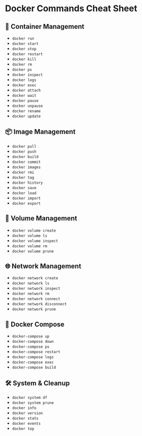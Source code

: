 # Docker Commands Cheat Sheet

## 🐳 Container Management
- `docker run`
- `docker start`
- `docker stop`
- `docker restart`
- `docker kill`
- `docker rm`
- `docker ps`
- `docker inspect`
- `docker logs`
- `docker exec`
- `docker attach`
- `docker wait`
- `docker pause`
- `docker unpause`
- `docker rename`
- `docker update`

## 📦 Image Management
- `docker pull`
- `docker push`
- `docker build`
- `docker commit`
- `docker images`
- `docker rmi`
- `docker tag`
- `docker history`
- `docker save`
- `docker load`
- `docker import`
- `docker export`

## 📂 Volume Management
- `docker volume create`
- `docker volume ls`
- `docker volume inspect`
- `docker volume rm`
- `docker volume prune`

## 🌐 Network Management
- `docker network create`
- `docker network ls`
- `docker network inspect`
- `docker network rm`
- `docker network connect`
- `docker network disconnect`
- `docker network prune`

## 📜 Docker Compose
- `docker-compose up`
- `docker-compose down`
- `docker-compose ps`
- `docker-compose restart`
- `docker-compose logs`
- `docker-compose exec`
- `docker-compose build`


## 🛠️ System & Cleanup
- `docker system df`
- `docker system prune`
- `docker info`
- `docker version`
- `docker stats`
- `docker events`
- `docker top`
